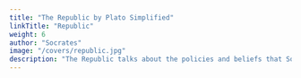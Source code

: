 ```yaml
---
title: "The Republic by Plato Simplified"
linkTitle: "Republic"
weight: 6
author: "Socrates"
image: "/covers/republic.jpg"
description: "The Republic talks about the policies and beliefs that Socrates laid out for the ideal state"
---
```

